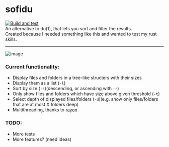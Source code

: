 # sofidu
[![Build and test](https://github.com/LoipesMas/sofidu/actions/workflows/rust.yml/badge.svg)](https://github.com/LoipesMas/sofidu/actions/workflows/rust.yml)  
An alternative to du(1), that lets you sort and filter the results.  
Created because I needed something like this and wanted to test my rust skills.

---  
![image](https://user-images.githubusercontent.com/46327403/147833329-15660fbb-fd40-48ba-8621-41581f2d9e70.png)


### Current functionality:
- Display files and folders in a tree-like structers with their sizes
- Display them as a list (`-l`)
- Sort by size (`-s`)(descending, or ascending with `-r`)
- Only show files and folders which have size above given threshold (`-t`)
- Select depth of displayed files/folders (`-d`)(e.g. show only files/folders that are at most X folders deep)
- Multithreading, thanks to [rayon](https://crates.io/crates/rayon)

### TODO:
- More tests
- More features? (need ideas)
